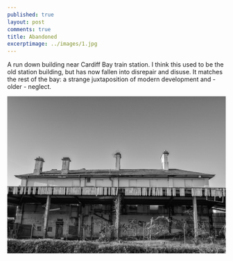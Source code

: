 ```yaml
---
published: true
layout: post
comments: true
title: Abandoned 
excerptimage: ../images/1.jpg
---
```


A run down building near Cardiff Bay train station. I think this used to be the old station building, but has now fallen into disrepair and disuse. It matches the rest of the bay: a strange juxtaposition of modern development and - older - neglect. 

[![Image 1/365](../images/1.jpg)](https://www.flickr.com/gp/tmadhavan/qS751h)
